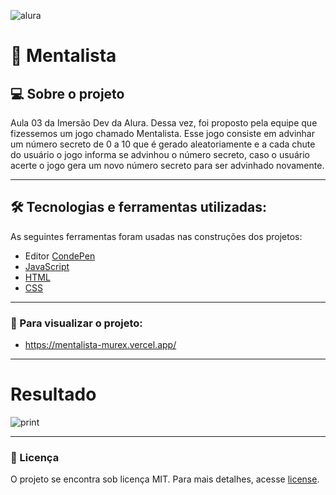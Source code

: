 ![alura](https://i.pinimg.com/originals/c2/48/05/c248059edddbd62ec65af6235998f901.png)



# 🔮 Mentalista

## 💻 Sobre o projeto

Aula 03 da Imersão Dev da Alura. Dessa vez, foi proposto pela equipe que fizessemos um jogo chamado Mentalista. Esse jogo consiste em advinhar um número secreto de 0 a 10 que é gerado aleatoriamente e a cada chute do usuário o jogo informa se advinhou o número secreto, caso o usuário acerte o jogo gera um novo número secreto para ser advinhado novamente.

---

## 🛠 Tecnologias e ferramentas utilizadas:

As seguintes ferramentas foram usadas nas construções dos projetos:

- Editor [CondePen](https://codepen.io/)
- [JavaScript](https://developer.mozilla.org/pt-BR/docs/Web/JavaScript)
- [HTML](https://developer.mozilla.org/pt-BR/docs/Web/HTML)
- [CSS](https://developer.mozilla.org/pt-BR/docs/Web/CSS)

---

### :eyes: Para visualizar o projeto:

- https://mentalista-murex.vercel.app/


----

# Resultado
![print](https://64.media.tumblr.com/c10a8e366d630ef04426656aec9d5baa/011c0b08c1d1c7fd-5f/s2048x3072/924e810994d1588419a39c5e9e21b57375e02c47.pnj)

---

### 📝 Licença

O projeto se encontra sob licença MIT. Para mais detalhes, acesse [license](LICENSE).
